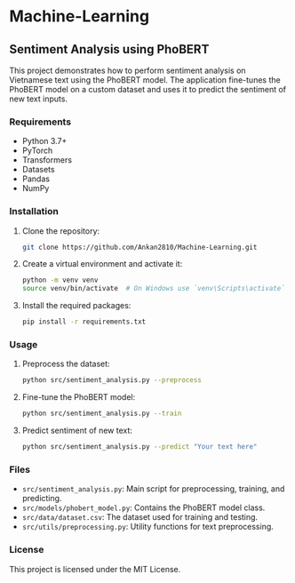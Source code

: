 # Machine-Learning

## Sentiment Analysis using PhoBERT

This project demonstrates how to perform sentiment analysis on Vietnamese text using the PhoBERT model. The application fine-tunes the PhoBERT model on a custom dataset and uses it to predict the sentiment of new text inputs.

### Requirements

- Python 3.7+
- PyTorch
- Transformers
- Datasets
- Pandas
- NumPy

### Installation

1. Clone the repository:
    ```sh
    git clone https://github.com/Ankan2810/Machine-Learning.git
    ```

2. Create a virtual environment and activate it:
    ```sh
    python -m venv venv
    source venv/bin/activate  # On Windows use `venv\Scripts\activate`
    ```

3. Install the required packages:
    ```sh
    pip install -r requirements.txt
    ```

### Usage

1. Preprocess the dataset:
    ```sh
    python src/sentiment_analysis.py --preprocess
    ```

2. Fine-tune the PhoBERT model:
    ```sh
    python src/sentiment_analysis.py --train
    ```

3. Predict sentiment of new text:
    ```sh
    python src/sentiment_analysis.py --predict "Your text here"
    ```

### Files

- `src/sentiment_analysis.py`: Main script for preprocessing, training, and predicting.
- `src/models/phobert_model.py`: Contains the PhoBERT model class.
- `src/data/dataset.csv`: The dataset used for training and testing.
- `src/utils/preprocessing.py`: Utility functions for text preprocessing.

### License

This project is licensed under the MIT License.


